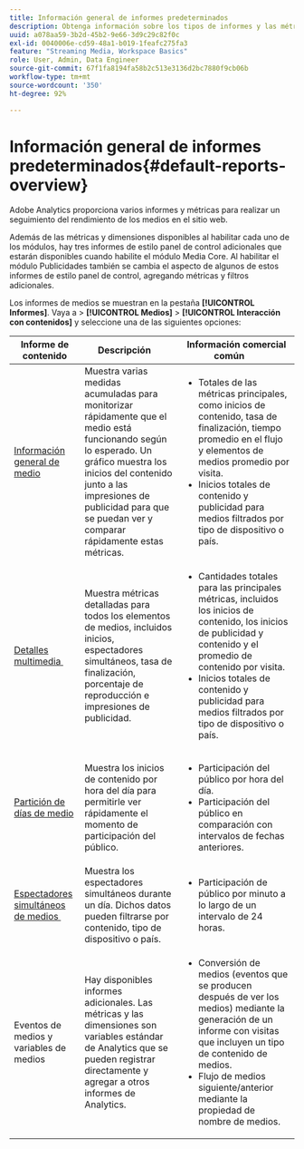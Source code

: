 ```yaml
---
title: Información general de informes predeterminados
description: Obtenga información sobre los tipos de informes y las métricas utilizados para rastrear contenido en su sitio web. Explore los informes de estilo panel disponibles con el módulo Media Core.
uuid: a078aa59-3b2d-45b2-9e66-3d9c29c82f0c
exl-id: 0040006e-cd59-48a1-b019-1feafc275fa3
feature: "Streaming Media, Workspace Basics"
role: User, Admin, Data Engineer
source-git-commit: 67f1fa8194fa58b2c513e3136d2bc7880f9cb06b
workflow-type: tm+mt
source-wordcount: '350'
ht-degree: 92%

---
```


# Información general de informes predeterminados{#default-reports-overview}

Adobe Analytics proporciona varios informes y métricas para realizar un seguimiento del rendimiento de los medios en el sitio web.

Además de las métricas y dimensiones disponibles al habilitar cada uno de los módulos, hay tres informes de estilo panel de control adicionales que estarán disponibles cuando habilite el módulo Media Core. Al habilitar el módulo Publicidades también se cambia el aspecto de algunos de estos informes de estilo panel de control, agregando métricas y filtros adicionales.

Los informes de medios se muestran en la pestaña **[!UICONTROL Informes]**. Vaya a > **[!UICONTROL Medios]** > **[!UICONTROL Interacción con contenidos]** y seleccione una de las siguientes opciones:

| Informe de contenido | Descripción     | Información comercial común       |
| --- | --- | --- |
| [Información general de medio &#x200B;](media-reports-overview.md) | Muestra varias medidas acumuladas para monitorizar rápidamente que el medio está funcionando según lo esperado. Un gráfico muestra los inicios del contenido junto a las impresiones de publicidad para que se puedan ver y comparar rápidamente estas métricas. | <ul> <li>Totales de las métricas principales, como inicios de contenido, tasa de finalización, tiempo promedio en el flujo y elementos de medios promedio por visita.  </li> <li>Inicios totales de contenido y publicidad para medios filtrados por tipo de dispositivo o país.  </li> </ul> |
| [Detalles multimedia &#x200B;](media-reports-detail.md) | Muestra métricas detalladas para todos los elementos de medios, incluidos inicios, espectadores simultáneos, tasa de finalización, porcentaje de reproducción e impresiones de publicidad. | <ul> <li>Cantidades totales para las principales métricas, incluidos los inicios de contenido, los inicios de publicidad y contenido y el promedio de contenido por visita.  </li> <li>Inicios totales de contenido y publicidad para medios filtrados por tipo de dispositivo o país.  </li> </ul> |
| [Partición de días de medio &#x200B;](media-reports-daypart.md) | Muestra los inicios de contenido por hora del día para permitirle ver rápidamente el momento de participación del público. | <ul> <li>Participación del público por hora del día.  </li> <li>Participación del público en comparación con intervalos de fechas anteriores.  </li> </ul> |
| [Espectadores simultáneos de medios &#x200B;](media-concurrent-viewers-reports.md) | Muestra los espectadores simultáneos durante un día. Dichos datos pueden filtrarse por contenido, tipo de dispositivo o país. | <ul> <li>Participación de público por minuto a lo largo de un intervalo de 24 horas.  </li> </ul> |
| Eventos de medios y variables de medios | Hay disponibles informes adicionales. Las métricas y las dimensiones son variables estándar de Analytics que se pueden registrar directamente y agregar a otros informes de Analytics. | <ul> <li>Conversión de medios (eventos que se producen después de ver los medios) mediante la generación de un informe con visitas que incluyen un tipo de contenido de medios.  </li> <li>Flujo de medios siguiente/anterior mediante la propiedad de nombre de medios.  </li> </ul> |
